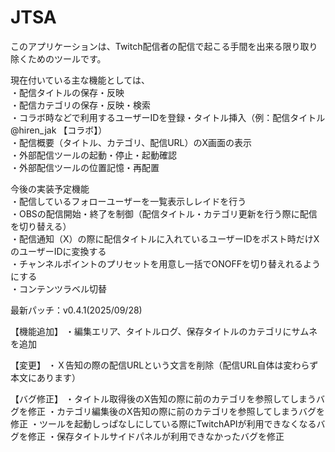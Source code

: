# JTSA  
このアプリケーションは、Twitch配信者の配信で起こる手間を出来る限り取り除くためのツールです。  
  
現在付いている主な機能としては、  
・配信タイトルの保存・反映  
・配信カテゴリの保存・反映・検索  
・コラボ時などで利用するユーザーIDを登録・タイトル挿入（例：配信タイトル @hiren_jak 【コラボ】）  
・配信概要（タイトル、カテゴリ、配信URL）のX画面の表示  
・外部配信ツールの起動・停止・起動確認  
・外部配信ツールの位置記憶・再配置  
  
今後の実装予定機能  
・配信しているフォローユーザーを一覧表示しレイドを行う  
・OBSの配信開始・終了を制御（配信タイトル・カテゴリ更新を行う際に配信を切り替える）  
・配信通知（X）の際に配信タイトルに入れているユーザーIDをポスト時だけXのユーザーIDに変換する  
・チャンネルポイントのプリセットを用意し一括でONOFFを切り替えれるようにする  
・コンテンツラベル切替
  
  
最新パッチ：v0.4.1(2025/09/28)
  
【機能追加】
・編集エリア、タイトルログ、保存タイトルのカテゴリにサムネを追加

【変更】
・Ｘ告知の際の配信URLという文言を削除（配信URL自体は変わらず本文にあります）

【バグ修正】
・タイトル取得後のX告知の際に前のカテゴリを参照してしまうバグを修正
・カテゴリ編集後のX告知の際に前のカテゴリを参照してしまうバグを修正
・ツールを起動しっぱなしにしている際にTwitchAPIが利用できなくなるバグを修正
・保存タイトルサイドパネルが利用できなかったバグを修正
  
